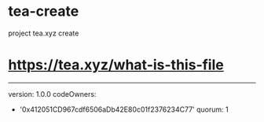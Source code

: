 # tea-create
project tea.xyz create
# https://tea.xyz/what-is-this-file
---
version: 1.0.0
codeOwners:
  - '0x412051CD967cdf6506aDb42E80c01f2376234C77'
quorum: 1
